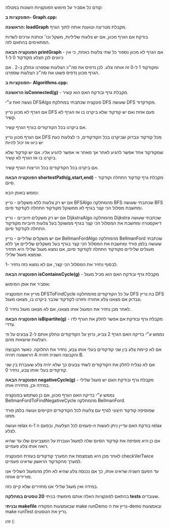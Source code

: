 קודם כל אסביר על מימוש הפונקציות השונות במטלה:

**הפונקציות ב- Graph.cpp:** 

**הראשונה: loadGraph** מקבלת מטריצה וטוענת אותה לתוך הגרף.

בודקת אם הגרף מכוון, אם יש צלעות שליליות, משקל וכו׳ ונותנת ערכים לשדות המתאימים בהתאם לזה.

**הפונקציה הבאה printGraph** - אם הגרף לא מכוון נספור כל שתי צלעות כאחת, כי אין כיוונים לכן הצלע מקודקוד 0 ל-1

ומקודקוד 1 ל-0 זה אותה צלע. לכן נדפיס את סה״כ הצלעות שספרנו ונחלק ב-2
.
אם הגרף מכוון נדפיס פשוט את סה״כ הצלעות שספרנו.

**הפונקציות ב- Algorithms.cpp:** 

**הראשונה isConnected(g)** - מקבלת גרף ובודקת האם הוא קשיר.

נעשה זאת ע״י DFSAlgo פונקציה שכתבתי במחלקת DFS שעושה DFS מקודקדוד.

אם הגרף לא מכוון נריץ DFS פעם אחת ואם יש קודקוד שלא ביקרנו בו אז הגרף לא קשיר.

אם ביקרנו בכל הקודקודים בגרף הגרף קשיר.

אם הגרף מכוון נריץ DFS מכל קודקוד ונבדוק שביקרנו בכל הקודקודים, כי לצלעות כעת יש כיווו אז יכול להיות

שמקודקוד אחד אפשר להגיע לאחר אך מאחר אי אפשר להגיע אליו. אם יש קודקוד שלא ביקרנו בו אז הגרף לא קשיר.

אם ביקרנו בכל הקודקודים בכל הריצות הגרף קשיר.

**הפונקציה הבאה shortestPath(g,start,end)** - מקבלת גרף קודקוד התחלה וקודקוד סיום.

נממש באופן הבא: 

אם יש רק צלעות ללא משקלים - נריץ BFSAlgo מהמחלקה BFS שכתבתי שעושה BFS ומחשבת מסלול הכי קצר בגרף לא ממשוקל
מקודקוד התחלה לקודקוד סיום.

אם יש רק משקלים חיוביים - נריץ DijkstraAlgo מהמחלקה Dijkstra שכתבתי שעושה דיאקסטרה ומחשבת את המסלול הכי קצר בגרף ממשוקל בעל צלעות חיוביות
מקודקוד התחלה לקודקוד סיום.

אם יש משקלים שליליים - נריץ BellmanFordAlgo מהמחלקה BellmanFord שכתבתי שעושה בלמן פורד ומחשבת את המסלול הכי קצר בגרף בעל משקלים שליליים אך ללא מעגלים שליליים
מקודקוד התחלה לקודקוד סיום, אם נמצא מעגל שלילי היא תחזיר שנמצא מעגל שלילי.

לבסוף נחזיר את המסלול הכי קצר, אם לא נמצא כזה נחזיר -1.

**הפונקציה הבאה isContainsCycle(g)** - מקבלת גרף ובודקת האם הוא מכיל מעגל

אסביר את אופן המימוש:

מריץ את הפונקציה DFSToFindCycle על כל הקודקודים מהמחלקה DFS בה נריץ DFS
ונבדוק אם מצאנו צלע אחורה וחזרנו לקודקוד שכבר ביקרנו בו, מצאנו מעגל.

לאחר מכן נחזיר את המעגל אותו מצאנו, אם לא מצאנו מעגל נחזיר 0.

**הפונקציה הבאה isBipartite(g)** - מקבלת גרף ובודקת אם אפשר לחלק את הגרף לדו צדדי.

נממש ע״י בדיקה האם הגרף 2 צביע, נרוץ על הקודקודים ונחלק אותם ל-2 צבעים על פי הצלעות שיוצאות מהם.

אם לא קיימת צלע בין שני קודקודים בעלי אותו צבע, נחזיר את החלוקה. 
כאשר הקבוצה הראשונה תהיה A והקבוצה השניה תהיה B.

אם לא נצליח לחלק את הקודקודים לשתי צבעים כך שלא יהיה צלע שעוברת בין שני קודקודים בעלי אותו צבע, 
נחזיר 0.

**הפונקציה הבאה negativeCycle(g)** - מקבלת גרף ובודקת האם יש מעגל שלילי במידה וכן, מחזירה אותו.

נממש ע״י בדיקה האם הגרף מכוון, אם כן נשתמש בפונקציה BellmanFordToFindNegativeCycle מהמחלקה BellmanFord.

שמוסיפה קודקוד חיצוני לגרף עם צלעות לכל הקודקודים הקיימים ועושה בלמן פורד ממנו.

ועושה relax n-1 פעמים לכל הצלעות, ובפעם ה-n בודקת האם עדיין ניתן לעשות relax לצלע.

אם כן היא מוסיפה את קודקוד הסיום שלה למעגל ועוברת על המצביעים שלו עד שהיא רואה אותו צלע פעמיים.

לאחר מכן היא מצמצמת את המערך קודקודים בעזרת הפונקציה checkVerTwice למערך מהקודקוד הראשון שראינו פעמיים. 

עד הפעם השניה שראינו אותו, כך אם נכנסה צלע שהיא לא חלק מהמעגל השלילי אנו מורידים אותה. 

במידה ואין מעגל שלילי אנו מחזירים שלא קיים כזה.

בהתאם לפונקציות האלה אותם מימשתי בניתי **20 טסטים במחלקה tests** שעובדים. 

**ובניתי makefile** שבאמצעות הפקודה make runDemo נריץ את ה-demo
ובאמצעות make runTest נריץ את הטסטים.

זהו (:








